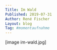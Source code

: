 ```yaml
---
Title: Im Wald
Published: 2019-07-31
Author: René Fischer
Layout: blog
Tag: #momentaufnahme
---
```

[image im-wald.jpg]